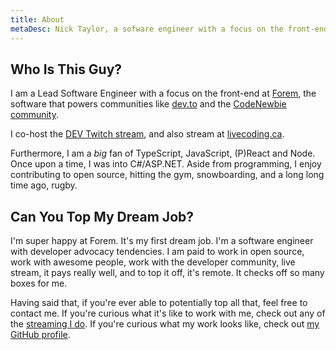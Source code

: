 ```yaml
---
title: About
metaDesc: Nick Taylor, a sofware engineer with a focus on the front-end.
---
```


## Who Is This Guy?

I am a Lead Software Engineer with a focus on the front-end at [Forem](https://forem.com), the software that powers communities like [dev.to](https://dev.to) and the [CodeNewbie community](https://community.codenewbie.org).

I co-host the [DEV Twitch stream](https://www.twitch.tv/thepracticaldev), and also stream at [livecoding.ca](https://livecoding.ca).

Furthermore, I am a <em>big</em> fan of TypeScript, JavaScript, (P)React and Node. Once upon a time, I was into C#/ASP.NET. Aside from programming, I enjoy contributing to open source, hitting the gym, snowboarding, and a long long time ago, rugby.

## Can You Top My Dream Job?

I'm super happy at Forem. It's my first dream job. I'm a software engineer with developer advocacy tendencies. I am paid to work in open source, work with awesome people, work with the developer community, live stream, it pays really well, and to top it off, it's remote. It checks off so many boxes for me.

Having said that, if you're ever able to potentially top all that, feel free to contact me. If you're curious what it's like to work with me, check out any of the [streaming I do](/pages/live-coding/). If you're curious what my work looks like, check out [my GitHub profile](https://github.com/nickytonline).
